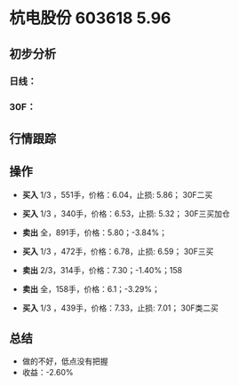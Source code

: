 # 杭电股份 603618 5.96
## 初步分析
### 日线：
  
### 30F：
  
## 行情跟踪
  
## 操作
  - **买入** 1/3 ，551手，价格：6.04，止损: 5.86； 30F二买
  - **买入** 1/3 ，340手，价格：6.53，止损: 5.32； 30F三买加仓
  - **卖出** 全，891手，价格：5.80；-3.84%；

  - **买入** 1/3 ，472手，价格：6.78，止损: 6.59； 30F三买
  - **卖出** 2/3，314手，价格：7.30；-1.40%；158
  - **卖出** 全，158手，价格：6.1；-3.29%；

  - **买入** 1/3 ，439手，价格：7.33，止损: 7.01； 30F类二买
  
## 总结
  - 做的不好，低点没有把握
  - 收益：-2.60%